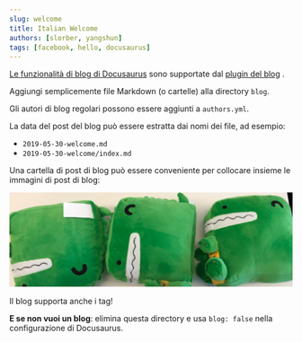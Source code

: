 ```yaml
---
slug: welcome
title: Italian Welcome
authors: [slorber, yangshun]
tags: [facebook, hello, docusaurus]
---
```


[Le funzionalità di blog di Docusaurus](https://docusaurus.io/docs/blog) sono supportate dal [plugin del blog](https://docusaurus.io/docs/api/plugins/@docusaurus/plugin-content-blog) .

Aggiungi semplicemente file Markdown (o cartelle) alla directory `blog`.

Gli autori di blog regolari possono essere aggiunti a `authors.yml`.

La data del post del blog può essere estratta dai nomi dei file, ad esempio:

- `2019-05-30-welcome.md`
- `2019-05-30-welcome/index.md`

Una cartella di post di blog può essere conveniente per collocare insieme le immagini di post di blog:

![Docusaurus Plushie](./docusaurus-plushie-banner.jpeg)

Il blog supporta anche i tag!

**E se non vuoi un blog**: elimina questa directory e usa `blog: false` nella configurazione di Docusaurus.
